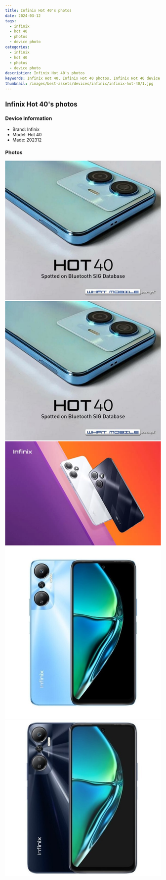 ```yaml
---
title: Infinix Hot 40's photos
date: 2024-03-12
tags: 
  - infinix
  - hot 40
  - photos
  - device photo
categories: 
  - infinix
  - hot 40
  - photos
  - device photo
description: Infinix Hot 40's photos
keywords: Infinix Hot 40, Infinix Hot 40 photos, Infinix Hot 40 device photo
thumbnail: /images/best-assets/devices/infinix/infinix-hot-40/1.jpg
---
```


## Infinix Hot 40's photos

### Device Information

- Brand: Infinix
- Model: Hot 40
- Made: 202312

### Photos

![/images/best-assets/devices/infinix/infinix-hot-40/1.jpg](/images/best-assets/devices/infinix/infinix-hot-40/1.jpg)
![/images/best-assets/devices/infinix/infinix-hot-40/2.jpg](/images/best-assets/devices/infinix/infinix-hot-40/2.jpg)
![/images/best-assets/devices/infinix/infinix-hot-40/3.jpg](/images/best-assets/devices/infinix/infinix-hot-40/3.jpg)
![/images/best-assets/devices/infinix/infinix-hot-40/4.jpg](/images/best-assets/devices/infinix/infinix-hot-40/4.jpg)
![/images/best-assets/devices/infinix/infinix-hot-40/5.jpg](/images/best-assets/devices/infinix/infinix-hot-40/5.jpg)
